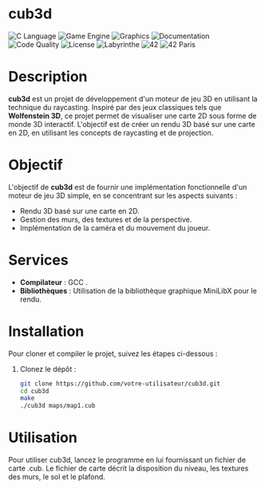 # cub3d

![C Language](https://img.shields.io/badge/language-C-blue)
![Game Engine](https://img.shields.io/badge/game%20engine-3D-yellowgreen)
![Graphics](https://img.shields.io/badge/graphics-2D%20%2F%203D-orange)
![Documentation](https://img.shields.io/badge/docs-available-brightgreen)
![Code Quality](https://img.shields.io/badge/code%20quality-A-brightgreen)
![License](https://img.shields.io/badge/license-MIT-blue)
![Labyrinthe](https://img.shields.io/badge/labyrinthe-yes-green)
![42](https://img.shields.io/badge/school-42-green)
![42 Paris](https://img.shields.io/badge/42-Paris-blue)

# Description

**cub3d** est un projet de développement d'un moteur de jeu 3D en utilisant la technique du raycasting. Inspiré par des jeux classiques tels que **Wolfenstein 3D**, ce projet permet de visualiser une carte 2D sous forme de monde 3D interactif. L'objectif est de créer un rendu 3D basé sur une carte en 2D, en utilisant les concepts de raycasting et de projection.

# Objectif

L'objectif de **cub3d** est de fournir une implémentation fonctionnelle d'un moteur de jeu 3D simple, en se concentrant sur les aspects suivants :
- Rendu 3D basé sur une carte en 2D.
- Gestion des murs, des textures et de la perspective.
- Implémentation de la caméra et du mouvement du joueur.


# Services

- **Compilateur** : GCC .
- **Bibliothèques** : Utilisation de la bibliothèque graphique MiniLibX pour le rendu.

# Installation

Pour cloner et compiler le projet, suivez les étapes ci-dessous :

1. Clonez le dépôt :

   ```bash
   git clone https://github.com/votre-utilisateur/cub3d.git
   cd cub3d
   make
   ./cub3d maps/map1.cub

# Utilisation
Pour utiliser cub3d, lancez le programme en lui fournissant un fichier de carte .cub. Le fichier de carte décrit la disposition du niveau, les textures des murs, le sol et le plafond.
